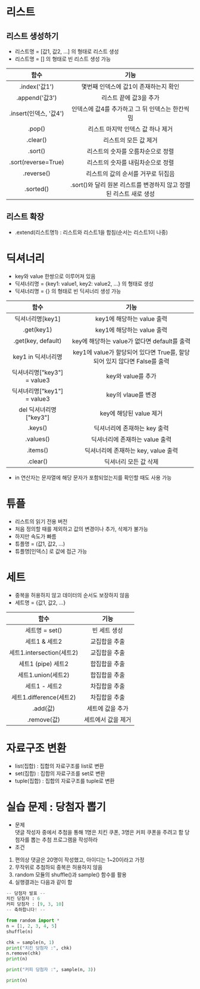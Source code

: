 # 리스트

## 리스트 생성하기
- 리스트명 = [값1, 값2, ...] 의 형태로 리스트 생성
- 리스트명 = [] 의 형태로 빈 리스트 생성 가능

| 함수 | 기능 |
|:---:|:---:|
| .index('값1') | 몇번째 인덱스에 값1이 존재하는지 확인 |
| .append('값3') | 리스트 끝에 값3을 추가 |
| .insert(인덱스, '값4') | 인덱스에 값4를 추가하고 그 뒤 인덱스는 한칸씩 밈 |
| .pop() | 리스트 마지막 인덱스 값 하나 제거 |
| .clear() | 리스트의 모든 값 제거 |
| .sort() | 리스트의 숫자를 오름차순으로 정렬 |
| .sort(reverse=True) | 리스트의 숫자를 내림차순으로 정렬 |
| .reverse() | 리스트의 값의 순서를 거꾸로 뒤집음 |
| .sorted() | .sort()와 달리 원본 리스트를 변경하지 않고 정렬된 리스트 새로 생성 |

## 리스트 확장
- .extend(리스트명1) : 리스트와 리스트1을 합침(순서는 리스트1이 나중)

# 딕셔너리
- key와 value 한쌍으로 이루어져 있음
- 딕셔너리명 = {key1: value1, key2: value2, ...} 의 형태로 생성
- 딕셔너리명 = {} 의 형태로 빈 딕셔너리 생성 가능

| 함수 | 기능 |
|:---:|:---:|
| 딕셔너리명[key1] | key1에 해당하는 value 출력 |
| .get(key1) | key1에 해당하는 value 출력 |
| .get(key, default) | key에 해당하는 value가 없다면 default를 출력 |
| key1 in 딕셔너리명 | key1에 value가 할당되어 있다면 True를, 할당되어 있지 않다면 False를 출력 |
 |딕셔녀리명["key3"] = value3 | key와 value를 추가 |
| 딕셔녀리명["key1"] = value3 | key의 vlaue를 변경 |
| del 딕셔녀리명["key3"] | key에 해당된 value 제거 |
| .keys() | 딕셔너리에 존재하는 key 출력 |
| .values() | 딕셔너리에 존재하는 value 출력 |
| .items() | 딕셔너리에 존재하는 key, value 출력 |
| .clear() | 딕셔너리 모든 값 삭제 |
- in 연산자는 문자열에 해당 문자가 포함되었는지를 확인할 때도 사용 가능

# 튜플
- 리스트의 읽기 전용 버전
- 처음 정의할 때를 제외하고 값의 변경이나 추가, 삭제가 불가능
- 하지만 속도가 빠름
- 튜플명 = (값1, 값2, ...)
- 튜플명[인덱스] 로 값에 접근 가능

# 세트
- 중복을 허용하지 않고 데이터의 순서도 보장하지 않음
- 세트명 = {값1, 값2, ...}  

| 함수 | 기능 |
|:---:|:---:|
| 세트명 = set() | 빈 세트 생성 |
| 세트1 & 세트2 | 교집합을 추출 |
| 세트1.intersection(세트2) | 교집합을 추출|
| 세트1 (pipe) 세트2 | 합집합을 추출 |
| 세트1.union(세트2) | 합집합을 추출 |
| 세트1 - 세트2 | 차집합을 추출 |
| 세트1.difference(세트2) | 차집합을 추출 |
| .add(값) | 세트에 값을 추가 |
| .remove(값) | 세트에서 값을 제거 |

# 자료구조 변환
- list(집합) : 집합의 자료구조를 list로 변환
- set(집합) : 집합의 자료구조를 set로 변환
- tuple(집합) : 집합의 자료구조를 tuple로 변환

# 실습 문제 : 당첨자 뽑기
- 문제  
댓글 작성자 중에서 추첨을 통해 1명은 치킨 쿠폰, 3명은 커피 쿠폰을 주려고 함 
당첨자를 뽑는 추첨 프로그램을 작성하라
- 조건
1. 편의상 댓글은 20명이 작성했고, 아이디는 1~20이라고 가정
2. 무작위로 추첨하되 중복은 허용하지 않음
3. random 모듈의 shuffle()과 sample() 함수를 활용
4. 실행결과는 다음과 같이 함
```python
-- 당첨자 발표 --
치킨 당첨자 : 6
커피 당첨자 : [9, 3, 10]
-- 축하합니다! --
```
```python
from random import *
n = [1, 2, 3, 4, 5]
shuffle(n)

chk = sample(n, 1)
print("치킨 당첨자 :", chk)
n.remove(chk)
print(n)

print("커피 당첨자 :", sample(n, 3))

print(n)
```